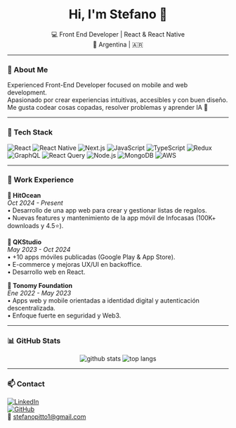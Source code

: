 <h1 align="center">Hi, I'm Stefano 👋</h1>

<p align="center">
  💻 Front End Developer | React & React Native <br/>
  📍 Argentina | 🇦🇷 <br/>
</p>

---

### 🚀 About Me

Experienced Front-End Developer focused on mobile and web development.  
Apasionado por crear experiencias intuitivas, accesibles y con buen diseño.  
Me gusta codear cosas copadas, resolver problemas y aprender IA 🤖

---

### 🧰 Tech Stack

![React](https://img.shields.io/badge/-React-61DAFB?style=flat&logo=react)
![React Native](https://img.shields.io/badge/-React_Native-61DAFB?style=flat&logo=react)
![Next.js](https://img.shields.io/badge/-Next.js-000?style=flat&logo=next.js)
![JavaScript](https://img.shields.io/badge/-JavaScript-F7DF1E?style=flat&logo=javascript)
![TypeScript](https://img.shields.io/badge/-TypeScript-3178C6?style=flat&logo=typescript)
![Redux](https://img.shields.io/badge/-Redux-764ABC?style=flat&logo=redux)
![GraphQL](https://img.shields.io/badge/-GraphQL-E10098?style=flat&logo=graphql)
![React Query](https://img.shields.io/badge/-React_Query-FF4154?style=flat&logo=reactquery)
![Node.js](https://img.shields.io/badge/-Node.js-339933?style=flat&logo=node.js)
![MongoDB](https://img.shields.io/badge/-MongoDB-47A248?style=flat&logo=mongodb)
![AWS](https://img.shields.io/badge/-AWS-232F3E?style=flat&logo=amazonaws)

---

### 💼 Work Experience

**🔹 HitOcean**  
_Oct 2024 - Present_  
• Desarrollo de una app web para crear y gestionar listas de regalos.  
• Nuevas features y mantenimiento de la app móvil de Infocasas (100K+ downloads y 4.5⭐).

**🔹 QKStudio**  
_May 2023 - Oct 2024_  
• +10 apps móviles publicadas (Google Play & App Store).  
• E-commerce y mejoras UX/UI en backoffice.  
• Desarrollo web en React.

**🔹 Tonomy Foundation**  
_Ene 2022 - May 2023_  
• Apps web y mobile orientadas a identidad digital y autenticación descentralizada.  
• Enfoque fuerte en seguridad y Web3.

---

### 📊 GitHub Stats

<p align="center">
  <img src="https://github-readme-stats.vercel.app/api?username=stefanopitto&show_icons=true&theme=radical" alt="github stats" />
  <img src="https://github-readme-stats.vercel.app/api/top-langs/?username=stefanopitto&layout=compact&theme=radical" alt="top langs" />
</p>

---

### 📫 Contact

[![LinkedIn](https://img.shields.io/badge/-LinkedIn-0077B5?style=flat&logo=linkedin)](https://linkedin.com/in/stefanopitto)  
[![GitHub](https://img.shields.io/badge/-GitHub-181717?style=flat&logo=github)](https://github.com/stefanopitto)  
📩 stefanopitto1@gmail.com  

